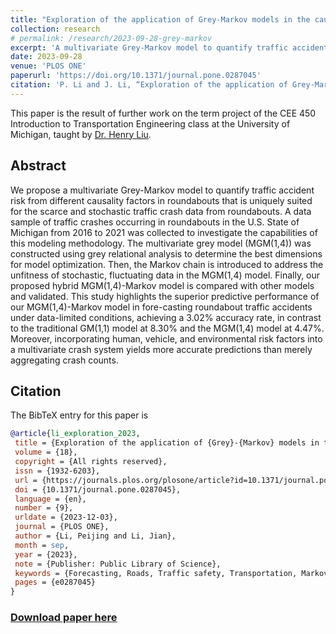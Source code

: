 ```yaml
---
title: "Exploration of the application of Grey-Markov models in the causality analysis of traffic accidents in roundabouts"
collection: research
# permalink: /research/2023-09-28-grey-markov
excerpt: 'A multivariate Grey-Markov model to quantify traffic accident risk from different causality factors in roundabouts.'
date: 2023-09-28
venue: 'PLOS ONE'
paperurl: 'https://doi.org/10.1371/journal.pone.0287045'
citation: 'P. Li and J. Li, “Exploration of the application of Grey-Markov models in the causality analysis of traffic accidents in roundabouts,” PLOS ONE, vol. 18, no. 9, p. e0287045, Sep. 2023, doi: 10.1371/journal.pone.0287045.'
---
```


This paper is the result of further work on the term project of the CEE 450 Introduction to Transportation Engineering class at the University of Michigan, taught by [Dr. Henry Liu](https://cee.engin.umich.edu/people/liu-henry/).

## Abstract

We propose a multivariate Grey-Markov model to quantify traffic accident risk from different causality factors in roundabouts that is uniquely suited for the scarce and stochastic traffic crash data from roundabouts. A data sample of traffic crashes occurring in roundabouts in the U.S. State of Michigan from 2016 to 2021 was collected to investigate the capabilities of this modeling methodology. The multivariate grey model (MGM(1,4)) was constructed using grey relational analysis to determine the best dimensions for model optimization. Then, the Markov chain is introduced to address the unfitness of stochastic, fluctuating data in the MGM(1,4) model. Finally, our proposed hybrid MGM(1,4)-Markov model is compared with other models and validated. This study highlights the superior predictive performance of our MGM(1,4)-Markov model in fore-casting roundabout traffic accidents under data-limited conditions, achieving a 3.02% accuracy rate, in contrast to the traditional GM(1,1) model at 8.30% and the MGM(1,4) model at 4.47%. Moreover, incorporating human, vehicle, and environmental risk factors into a multivariate crash system yields more accurate predictions than merely aggregating crash counts.

## Citation

The BibTeX entry for this paper is

```bibtex
@article{li_exploration_2023,
 title = {Exploration of the application of {Grey}-{Markov} models in the causality analysis of traffic accidents in roundabouts},
 volume = {18},
 copyright = {All rights reserved},
 issn = {1932-6203},
 url = {https://journals.plos.org/plosone/article?id=10.1371/journal.pone.0287045},
 doi = {10.1371/journal.pone.0287045},
 language = {en},
 number = {9},
 urldate = {2023-12-03},
 journal = {PLOS ONE},
 author = {Li, Peijing and Li, Jian},
 month = sep,
 year = {2023},
 note = {Publisher: Public Library of Science},
 keywords = {Forecasting, Roads, Traffic safety, Transportation, Markov models, Michigan, Police, Road traffic collisions},
 pages = {e0287045}
}
```

### [Download paper here](http://www-personal.umich.edu/~peijli/files/journal.pone.0287045.pdf)

<!-- <object data="http://www-personal.umich.edu/~peijli/files/journal.pone.0287045.pdf" type="application/pdf"> -->

<!-- ## Recommended Citation

Li P, Li J (2023) Exploration of the application of Grey-Markov models in the causality analysis of traffic accidents in roundabouts. PLOS ONE 18(9): e0287045. https://doi.org/10.1371/journal.pone.0287045 -->
